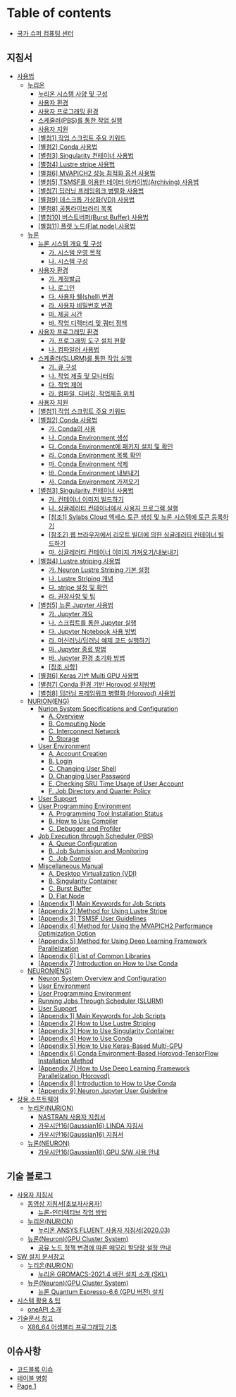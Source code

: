 # Table of contents

* [국가 슈퍼 컴퓨팅 센터](README.md)

## 지침서 <a href="#지침서" id="지침서"></a>

* [사용법](지침서/manual/README.md)
  * [누리온](지침서/manual/nurion/README.md)
    * [누리온 시스템 사양 및 구성](지침서/manual/nurion/system-specifications-and-configurations.md)
    * [사용자 환경](지침서/manual/nurion/user-experience.md)
    * [사용자 프로그래밍 환경](지침서/manual/nurion/user-programming-environment.md)
    * [스케줄러(PBS)를 통한 작업 실행](지침서/manual/nurion/running-jobs-through-scheduler.md)
    * [사용자 지원](지침서/manual/nurion/user-support.md)
    * [\[별첨1\] 작업 스크립트 주요 키워드](지침서/manual/nurion/attachment-1.md)
    * [\[별첨2\] Conda 사용법](지침서/manual/nurion/attachment-2.md)
    * [\[별첨3\] Singularity 컨테이너 사용법](지침서/manual/nurion/attachment-3.md)
    * [\[별첨4\] Lustre stripe 사용법](지침서/manual/nurion/attachment-4.md)
    * [\[별첨6\] MVAPICH2 성능 최적화 옵션 사용법](지침서/manual/nurion/attachment-6.md)
    * [\[별첨5\] TSMSF를 이용한 데이터 아카이빙(Archiving) 사용법](지침서/manual/nurion/attachment-5.md)
    * [\[별첨7\] 딥러닝 프레임워크 병렬화 사용법](지침서/manual/nurion/attachment-7.md)
    * [\[별첨9\] 데스크톱 가상화(VDI) 사용법](지침서/manual/nurion/attachment-9.md)
    * [\[별첨8\] 공통라이브러리 목록](지침서/manual/nurion/attachment-8.md)
    * [\[별첨10\] 버스트버퍼(Burst Buffer) 사용법](지침서/manual/nurion/attachment-10.md)
    * [\[별첨11\] 플랫 노드(Flat node) 사용법](지침서/manual/nurion/attachment-11.md)
  * [뉴론](지침서/manual/neuron/README.md)
    * [뉴론 시스템 개요 및 구성](지침서/manual/neuron/system-overview-and-configuration/README.md)
      * [가. 시스템 운영 목적](지침서/manual/neuron/system-overview-and-configuration/untitled.md)
      * [나. 시스템 구성](지침서/manual/neuron/system-overview-and-configuration/.-1.md)
    * [사용자 환경](지침서/manual/neuron/user-experience/README.md)
      * [가. 계정발급](지침서/manual/neuron/user-experience/untitled.md)
      * [나. 로그인](지침서/manual/neuron/user-experience/.-1.md)
      * [다. 사용자 쉘(shell) 변경](지침서/manual/neuron/user-experience/.-shell.md)
      * [라. 사용자 비밀번호 변경](지침서/manual/neuron/user-experience/.-2.md)
      * [마. 제공 시간](지침서/manual/neuron/user-experience/.-3.md)
      * [바. 작업 디렉터리 및 쿼터 정책](지침서/manual/neuron/user-experience/.-4.md)
    * [사용자 프로그래밍 환경](지침서/manual/neuron/user-programming-environment/README.md)
      * [가. 프로그래밍 도구 설치 현황](지침서/manual/neuron/user-programming-environment/untitled.md)
      * [나. 컴파일러 사용법](지침서/manual/neuron/user-programming-environment/.-1.md)
    * [스케줄러(SLURM)를 통한 작업 실행](지침서/manual/neuron/execution-of-tasks-through-the-scheduler/README.md)
      * [가. 큐 구성](지침서/manual/neuron/execution-of-tasks-through-the-scheduler/untitled.md)
      * [나. 작업 제출 및 모니터링](지침서/manual/neuron/execution-of-tasks-through-the-scheduler/.-1.md)
      * [다. 작업 제어](지침서/manual/neuron/execution-of-tasks-through-the-scheduler/.-2.md)
      * [라. 컴파일, 디버깅, 작업제출 위치](지침서/manual/neuron/execution-of-tasks-through-the-scheduler/.-3.md)
    * [사용자 지원](지침서/manual/neuron/user-support.md)
    * [\[별첨1\] 작업 스크립트 주요 키워드](지침서/manual/neuron/attachment-1.md)
    * [\[별첨2\] Conda 사용법](지침서/manual/neuron/attachment-2/README.md)
      * [가. Conda의 사용](지침서/manual/neuron/attachment-2/.-conda.md)
      * [나. Conda Environment 생성](지침서/manual/neuron/attachment-2/.-conda-environment.md)
      * [다. Conda Environment에 패키지 설치 및 확인](지침서/manual/neuron/attachment-2/.-conda-environment-1.md)
      * [라. Conda Environment 목록 확인](지침서/manual/neuron/attachment-2/.-conda-environment-2.md)
      * [마. Conda Environment 삭제](지침서/manual/neuron/attachment-2/.-conda-environment-3.md)
      * [바. Conda Environment 내보내기](지침서/manual/neuron/attachment-2/.-conda-environment-4.md)
      * [사. Conda Environment 가져오기](지침서/manual/neuron/attachment-2/.-conda-environment-5.md)
    * [\[별첨3\] Singularity 컨테이너 사용법](지침서/manual/neuron/attachment-3/README.md)
      * [가. 컨테이너 이미지 빌드하기](지침서/manual/neuron/attachment-3/untitled.md)
      * [나. 싱귤레러티 컨테이너에서 사용자 프로그램 실행](지침서/manual/neuron/attachment-3/.-1.md)
      * [\[참조1\] Sylabs Cloud 액세스 토큰 생성 및 뉴론 시스템에 토큰 등록하기](지침서/manual/neuron/attachment-3/1-sylabs-cloud.md)
      * [\[참조2\] 웹 브라우저에서 리모트 빌더에 의한 싱귤레러티 컨테이너 빌드하기](지침서/manual/neuron/attachment-3/2.md)
      * [마. 싱귤레러티 컨테이너 이미지 가져오기/내보내기](지침서/manual/neuron/attachment-3/.-2.md)
    * [\[별첨4\] Lustre striping 사용법](지침서/manual/neuron/attachment-4/README.md)
      * [가. Neuron Lustre Striping 기본 설정](지침서/manual/neuron/attachment-4/.-neuron-lustre-striping.md)
      * [나. Lustre Striping 개념](지침서/manual/neuron/attachment-4/.-lustre-striping.md)
      * [다. stripe 설정 및 확인](지침서/manual/neuron/attachment-4/.-stripe.md)
      * [라. 권장사항 및 팁](지침서/manual/neuron/attachment-4/untitled.md)
    * [\[별첨5\] 뉴론 Jupyter 사용법](지침서/manual/neuron/attachment-5/README.md)
      * [가. Jupyter 개요](지침서/manual/neuron/attachment-5/.-jupyter.md)
      * [나. 스크립트를 통한 Jupyter 실행](지침서/manual/neuron/attachment-5/.-jupyter-1.md)
      * [다. Jupyter Notebook 사용 방법](지침서/manual/neuron/attachment-5/.-jupyter-notebook.md)
      * [라. 머신러닝/딥러닝 예제 코드 실행하기](지침서/manual/neuron/attachment-5/untitled.md)
      * [마. Jupyter 종료 방법](지침서/manual/neuron/attachment-5/.-jupyter-2.md)
      * [바. Jupyter 환경 초기화 방법](지침서/manual/neuron/attachment-5/.-jupyter-3.md)
      * [\[참조 사항\]](지침서/manual/neuron/attachment-5/undefined.md)
    * [\[별첨6\] Keras 기반 Multi GPU 사용법](지침서/manual/neuron/attachment-6.md)
    * [\[별첨7\] Conda 환경 기반 Horovod 설치방법](지침서/manual/neuron/attachment-7.md)
    * [\[별첨8\] 딥러닝 프레임워크 병렬화 (Horovod) 사용법](지침서/manual/neuron/attachment-8.md)
  * [NURION(ENG)](지침서/manual/nurion-eng/README.md)
    * [Nurion System Specifications and Configuration](지침서/manual/nurion-eng/specifications-and-configuration/README.md)
      * [A. Overview](지침서/manual/nurion-eng/specifications-and-configuration/a.-overview.md)
      * [B. Computing Node](지침서/manual/nurion-eng/specifications-and-configuration/b.-computing-node.md)
      * [C. Interconnect Network](지침서/manual/nurion-eng/specifications-and-configuration/c.-interconnect-network.md)
      * [D. Storage](지침서/manual/nurion-eng/specifications-and-configuration/d.-storage.md)
    * [User Environment](지침서/manual/nurion-eng/user-environment/README.md)
      * [A. Account Creation](지침서/manual/nurion-eng/user-environment/a.-account-creation.md)
      * [B. Login](지침서/manual/nurion-eng/user-environment/b.-login.md)
      * [C. Changing User Shell](지침서/manual/nurion-eng/user-environment/c.-changing-user-shell.md)
      * [D. Changing User Password](지침서/manual/nurion-eng/user-environment/d.-changing-user-password.md)
      * [E. Checking SRU Time Usage of User Account](지침서/manual/nurion-eng/user-environment/e.-checking-sru-time-usage-of-user-account.md)
      * [F. Job Directory and Quarter Policy](지침서/manual/nurion-eng/user-environment/f.-job-directory-and-quarter-policy.md)
    * [User Support](지침서/manual/nurion-eng/user-support.md)
    * [User Programming Environment](지침서/manual/nurion-eng/user-programming-environment/README.md)
      * [A. Programming Tool Installation Status](지침서/manual/nurion-eng/user-programming-environment/a.-programming-tool-installation-status.md)
      * [B. How to Use Compiler](지침서/manual/nurion-eng/user-programming-environment/b.-how-to-use-compiler.md)
      * [C. Debugger and Profiler](지침서/manual/nurion-eng/user-programming-environment/c.-debugger-and-profiler.md)
    * [Job Execution through Scheduler (PBS)](지침서/manual/nurion-eng/job-execution-through-scheduler-pbs/README.md)
      * [A. Queue Configuration](지침서/manual/nurion-eng/job-execution-through-scheduler-pbs/a.-queue-configuration.md)
      * [B. Job Submission and Monitoring](지침서/manual/nurion-eng/job-execution-through-scheduler-pbs/b.-job-submission-and-monitoring.md)
      * [C. Job Control](지침서/manual/nurion-eng/job-execution-through-scheduler-pbs/c.-job-control.md)
    * [Miscellaneous Manual](지침서/manual/nurion-eng/miscellaneous-manual/README.md)
      * [A. Desktop Virtualization (VDI)](지침서/manual/nurion-eng/miscellaneous-manual/a.-desktop-virtualization-vdi.md)
      * [B. Singularity Container](지침서/manual/nurion-eng/miscellaneous-manual/b.-singularity-container.md)
      * [C. Burst Buffer](지침서/manual/nurion-eng/miscellaneous-manual/c.-burst-buffer.md)
      * [D. Flat Node](지침서/manual/nurion-eng/miscellaneous-manual/d.-flat-node.md)
    * [\[Appendix 1\] Main Keywords for Job Scripts](지침서/manual/nurion-eng/appendix-1-main-keywords-for-job-scripts.md)
    * [\[Appendix 2\] Method for Using Lustre Stripe](지침서/manual/nurion-eng/appendix-2-method-for-using-lustre-stripe.md)
    * [\[Appendix 3\] TSMSF User Guidelines](지침서/manual/nurion-eng/appendix-3-tsmsf-user-guidelines.md)
    * [\[Appendix 4\] Method for Using the MVAPICH2 Performance Optimization Option](지침서/manual/nurion-eng/appendix-4-method-for-using-the-mvapich2-performance-optimization-option.md)
    * [\[Appendix 5\] Method for Using Deep Learning Framework Parallelization](지침서/manual/nurion-eng/appendix-5-method-for-using-deep-learning-framework-parallelization.md)
    * [\[Appendix 6\] List of Common Libraries](지침서/manual/nurion-eng/appendix-6-list-of-common-libraries.md)
    * [\[Appendix 7\] Introduction on How to Use Conda](지침서/manual/nurion-eng/appendix-7-introduction-on-how-to-use-conda.md)
  * [NEURON(ENG)](지침서/manual/neuron-eng/README.md)
    * [Neuron System Overview and Configuration](지침서/manual/neuron-eng/neuron-system-overview-and-configuration.md)
    * [User Environment](지침서/manual/neuron-eng/user-environment.md)
    * [User Programming Environment](지침서/manual/neuron-eng/user-programming-environment.md)
    * [Running Jobs Through Scheduler (SLURM)](지침서/manual/neuron-eng/running-jobs-through-scheduler-slurm.md)
    * [User Support](지침서/manual/neuron-eng/user-support.md)
    * [\[Appendix 1\] Main Keywords for Job Scripts](지침서/manual/neuron-eng/appendix-1-main-keywords-for-job-scripts.md)
    * [\[Appendix 2\] How to Use Lustre Striping](지침서/manual/neuron-eng/appendix-2-how-to-use-lustre-striping.md)
    * [\[Appendix 3\] How to Use Singularity Container](지침서/manual/neuron-eng/appendix-3-how-to-use-singularity-container.md)
    * [\[Appendix 4\] How to Use Conda](지침서/manual/neuron-eng/appendix-4-how-to-use-conda.md)
    * [\[Appendix 5\] How to Use Keras-Based Multi-GPU](지침서/manual/neuron-eng/appendix-5-how-to-use-keras-based-multi-gpu.md)
    * [\[Appendix 6\] Conda Environment-Based Horovod-TensorFlow Installation Method](지침서/manual/neuron-eng/appendix-6-conda-environment-based-horovod-tensorflow-installation-method.md)
    * [\[Appendix 7\] How to Use Deep Learning Framework Parallelization (Horovod)](지침서/manual/neuron-eng/appendix-7-how-to-use-deep-learning-framework-parallelization-horovod.md)
    * [\[Appendix 8\] Introduction to How to Use Conda](지침서/manual/neuron-eng/appendix-8-introduction-to-how-to-use-conda.md)
    * [\[Appendix 9\] Neuron Jupyter User Guideline](지침서/manual/neuron-eng/appendix-9-neuron-jupyter-user-guideline.md)
* [상용 소프트웨어](지침서/commercial-software/README.md)
  * [누리온(NURION)](지침서/commercial-software/nurion/README.md)
    * [NASTRAN 사용자 지침서](지침서/commercial-software/nurion/nurion.md)
    * [가우시안16(Gaussian16) LINDA 지침서](지침서/commercial-software/nurion/16-gaussian16-linda.md)
    * [가우시안16(Gaussian16) 지침서](지침서/commercial-software/nurion/16-gaussian16.md)
  * [뉴론(NEURON)](지침서/commercial-software/neuron/README.md)
    * [가우시안16(Gaussian16) GPU S/W 사용 안내](지침서/commercial-software/neuron/16-gaussian16-gpu-s-w.md)

## 기술 블로그

* [사용자 지침서](undefined/userguide/README.md)
  * [동영상 지침서\[초보자사용자\]](undefined/userguide/video/README.md)
    * [뉴론-인터렉티브 작업 방법](undefined/userguide/video/undefined.md)
  * [누리온(NURION)](undefined/userguide/nurion/README.md)
    * [누리온 ANSYS FLUENT 사용자 지침서(2020.03)](undefined/userguide/nurion/ansys-fluent-2020.03.md)
  * [뉴론(Neuron)(GPU Cluster System)](undefined/userguide/neurone/README.md)
    * [공유 노드 정책 변경에 따른 메모리 할당량 설정 안내](undefined/userguide/neurone/undefined.md)
* [SW 설치 문서창고](undefined/docwarehouse/README.md)
  * [누리온(NURION)](undefined/docwarehouse/nurion/README.md)
    * [누리온 GROMACS-2021.4 버전 설치 소개 (SKL)](undefined/docwarehouse/nurion/gromacs-2021.4-skl.md)
  * [뉴론(Neuron)(GPU Cluster System)](undefined/docwarehouse/neuron/README.md)
    * [뉴론 Quantum Espresso-6.6 (GPU 버전) 설치](undefined/docwarehouse/neuron/quantum-espresso-6.6-gpu.md)
* [시스템 활용 & 팁](undefined/usagetip/README.md)
  * [oneAPI 소개](undefined/usagetip/oneapi.md)
* [기술문서 창고](undefined/undefined/README.md)
  * [X86\_64 어셈블리 프로그래밍 기초](undefined/undefined/x86\_64.md)

## 이슈사항 <a href="#issue" id="issue"></a>

* [코드블록 이슈](issue/undefined.md)
* [테이블 병합](issue/undefined-1.md)
* [Page 1](issue/page-1.md)
